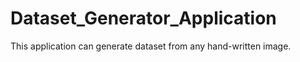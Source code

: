 # Dataset_Generator_Application
This application can generate dataset from any hand-written image. 
